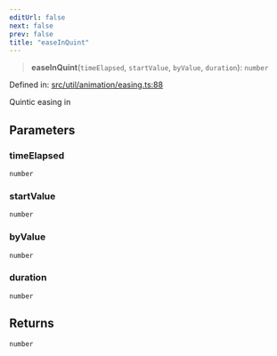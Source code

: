 ```yaml
---
editUrl: false
next: false
prev: false
title: "easeInQuint"
---
```


> **easeInQuint**(`timeElapsed`, `startValue`, `byValue`, `duration`): `number`

Defined in: [src/util/animation/easing.ts:88](https://github.com/fabricjs/fabric.js/blob/8748628df7e9de00ba77413bfc3ad9e9fe9d4f30/src/util/animation/easing.ts#L88)

Quintic easing in

## Parameters

### timeElapsed

`number`

### startValue

`number`

### byValue

`number`

### duration

`number`

## Returns

`number`
